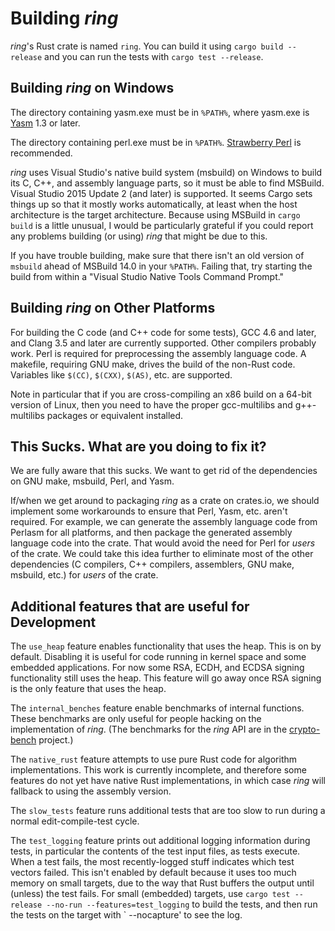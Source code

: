 Building *ring*
===============

*ring*'s Rust crate is named ```ring```. You can build it
using ```cargo build --release``` and you can run the tests
with ```cargo test --release```.



Building *ring* on Windows
--------------------------

The directory containing yasm.exe must be in `%PATH%`, where yasm.exe is
[Yasm](http://yasm.tortall.net/Download.html) 1.3 or later. 

The directory containing perl.exe must be in `%PATH%`.
[Strawberry Perl](http://strawberryperl.com) is recommended. 

*ring* uses Visual Studio's native build system (msbuild) on Windows to build
its C, C++, and assembly language parts, so it must be able to find MSBuild.
Visual Studio 2015 Update 2 (and later) is supported. It seems Cargo sets
things up so that it mostly works automatically, at least when the host
architecture is the target architecture. Because using MSBuild in
`cargo build` is a little unusual, I would be particularly grateful if you
could report any problems building (or using) *ring* that might be due to this.

If you have trouble building, make sure that there isn't an old version of
`msbuild` ahead of MSBuild 14.0 in your `%PATH%`. Failing that, try starting
the build from within a "Visual Studio Native Tools Command Prompt."



Building *ring* on Other Platforms
----------------------------------

For building the C code (and C++ code for some tests), GCC 4.6 and later, and
Clang 3.5 and later are currently supported. Other compilers probably work.
Perl is required for preprocessing the assembly language code. A makefile,
requiring GNU make, drives the build of the non-Rust code. Variables like
`$(CC)`, `$(CXX)`, `$(AS)`, etc. are supported.

Note in particular that if you are cross-compiling an x86 build on a 64-bit
version of Linux, then you need to have the proper gcc-multilibs and
g++-multilibs packages or equivalent installed.



This Sucks. What are you doing to fix it?
----------------------------------------

We are fully aware that this sucks. We want to get rid of the dependencies on
GNU make, msbuild, Perl, and Yasm.

If/when we get around to packaging *ring* as a crate on crates.io, we should
implement some workarounds to ensure that Perl, Yasm, etc. aren't required.
For example, we can generate the assembly language code from Perlasm for all
platforms, and then package the generated assembly language code into the
crate. That would avoid the need for Perl for *users* of the crate. We could
take this idea further to eliminate most of the other dependencies (C compilers,
C++ compilers, assemblers, GNU make, msbuild, etc.) for *users* of the crate.



Additional features that are useful for Development
---------------------------------------------------

The `use_heap` feature enables functionality that uses the heap. This is on by
default. Disabling it is useful for code running in kernel space and some
embedded applications. For now some RSA, ECDH, and ECDSA signing functionality
still uses the heap. This feature will go away once RSA signing is the only
feature that uses the heap.

The `internal_benches` feature enable benchmarks of internal functions. These
benchmarks are only useful for people hacking on the implementation of *ring*.
(The benchmarks for the *ring* API are in the
[crypto-bench](https://github.com/briansmith/crypto-bench) project.)

The `native_rust` feature attempts to use pure Rust code for algorithm
implementations. This work is currently incomplete, and therefore some features
do not yet have native Rust implementations, in which case *ring* will fallback
to using the assembly version.

The `slow_tests` feature runs additional tests that are too slow to run during
a normal edit-compile-test cycle.

The `test_logging` feature prints out additional logging information during
tests, in particular the contents of the test input files, as tests execute.
When a test fails, the most recently-logged stuff indicates which test vectors
failed. This isn't enabled by default because it uses too much memory on small
targets, due to the way that Rust buffers the output until (unless) the test
fails. For small (embedded) targets, use
`cargo test --release --no-run --features=test_logging` to build the tests, and
then run the tests on the target with `<executable-name> --nocapture' to see
the log.
